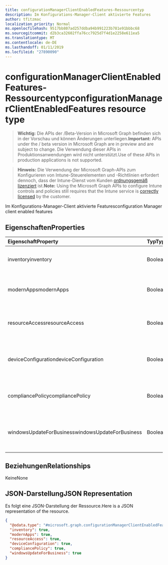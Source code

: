 ```yaml
---
title: configurationManagerClientEnabledFeatures-Ressourcentyp
description: Im Konfigurations-Manager-Client aktivierte Features
author: tfitzmac
localization_priority: Normal
ms.openlocfilehash: 9517bb807ad257ddba94b991223b781e91bbbc68
ms.sourcegitcommit: d2b3ca32602ffa76cc7925d7f4d1e2258e611ea5
ms.translationtype: MT
ms.contentlocale: de-DE
ms.lasthandoff: 01/11/2019
ms.locfileid: "27890090"
---
```

# <a name="configurationmanagerclientenabledfeatures-resource-type"></a><span data-ttu-id="98cee-103">configurationManagerClientEnabledFeatures-Ressourcentyp</span><span class="sxs-lookup"><span data-stu-id="98cee-103">configurationManagerClientEnabledFeatures resource type</span></span>

> <span data-ttu-id="98cee-104">**Wichtig:** Die APIs der /Beta-Version in Microsoft Graph befinden sich in der Vorschau und können Änderungen unterliegen.</span><span class="sxs-lookup"><span data-stu-id="98cee-104">**Important:** APIs under the / beta version in Microsoft Graph are in preview and are subject to change.</span></span> <span data-ttu-id="98cee-105">Die Verwendung dieser APIs in Produktionsanwendungen wird nicht unterstützt.</span><span class="sxs-lookup"><span data-stu-id="98cee-105">Use of these APIs in production applications is not supported.</span></span>

> <span data-ttu-id="98cee-106">**Hinweis:** Die Verwendung der Microsoft Graph-APIs zum Konfigurieren von Intune-Steuerelementen und -Richtlinien erfordert dennoch, dass der Intune-Dienst vom Kunden [ordnungsgemäß lizenziert](https://go.microsoft.com/fwlink/?linkid=839381) ist.</span><span class="sxs-lookup"><span data-stu-id="98cee-106">**Note:** Using the Microsoft Graph APIs to configure Intune controls and policies still requires that the Intune service is [correctly licensed](https://go.microsoft.com/fwlink/?linkid=839381) by the customer.</span></span>

<span data-ttu-id="98cee-107">Im Konfigurations-Manager-Client aktivierte Features</span><span class="sxs-lookup"><span data-stu-id="98cee-107">configuration Manager client enabled features</span></span>
## <a name="properties"></a><span data-ttu-id="98cee-108">Eigenschaften</span><span class="sxs-lookup"><span data-stu-id="98cee-108">Properties</span></span>
|<span data-ttu-id="98cee-109">Eigenschaft</span><span class="sxs-lookup"><span data-stu-id="98cee-109">Property</span></span>|<span data-ttu-id="98cee-110">Typ</span><span class="sxs-lookup"><span data-stu-id="98cee-110">Type</span></span>|<span data-ttu-id="98cee-111">Beschreibung</span><span class="sxs-lookup"><span data-stu-id="98cee-111">Description</span></span>|
|:---|:---|:---|
|<span data-ttu-id="98cee-112">inventory</span><span class="sxs-lookup"><span data-stu-id="98cee-112">inventory</span></span>|<span data-ttu-id="98cee-113">Boolean</span><span class="sxs-lookup"><span data-stu-id="98cee-113">Boolean</span></span>|<span data-ttu-id="98cee-114">Gibt an, ob der Bestand von Intune verwaltet wird</span><span class="sxs-lookup"><span data-stu-id="98cee-114">Whether inventory is managed by Intune</span></span>|
|<span data-ttu-id="98cee-115">modernApps</span><span class="sxs-lookup"><span data-stu-id="98cee-115">modernApps</span></span>|<span data-ttu-id="98cee-116">Boolean</span><span class="sxs-lookup"><span data-stu-id="98cee-116">Boolean</span></span>|<span data-ttu-id="98cee-117">Gibt an, ob die moderne Anwendung von Intune verwaltet wird</span><span class="sxs-lookup"><span data-stu-id="98cee-117">Whether modern application is managed by Intune</span></span>|
|<span data-ttu-id="98cee-118">resourceAccess</span><span class="sxs-lookup"><span data-stu-id="98cee-118">resourceAccess</span></span>|<span data-ttu-id="98cee-119">Boolean</span><span class="sxs-lookup"><span data-stu-id="98cee-119">Boolean</span></span>|<span data-ttu-id="98cee-120">Gibt an, ob der Zugriff auf Ressourcen von Intune verwaltet wird</span><span class="sxs-lookup"><span data-stu-id="98cee-120">Whether resource access is managed by Intune</span></span>|
|<span data-ttu-id="98cee-121">deviceConfiguration</span><span class="sxs-lookup"><span data-stu-id="98cee-121">deviceConfiguration</span></span>|<span data-ttu-id="98cee-122">Boolean</span><span class="sxs-lookup"><span data-stu-id="98cee-122">Boolean</span></span>|<span data-ttu-id="98cee-123">Gibt an, ob die Gerätekonfiguration von Intune verwaltet wird</span><span class="sxs-lookup"><span data-stu-id="98cee-123">Whether device configuration is managed by Intune</span></span>|
|<span data-ttu-id="98cee-124">compliancePolicy</span><span class="sxs-lookup"><span data-stu-id="98cee-124">compliancePolicy</span></span>|<span data-ttu-id="98cee-125">Boolean</span><span class="sxs-lookup"><span data-stu-id="98cee-125">Boolean</span></span>|<span data-ttu-id="98cee-126">Gibt an, ob Compliance-Richtlinie von Intune verwaltet wird</span><span class="sxs-lookup"><span data-stu-id="98cee-126">Whether compliance policy is managed by Intune</span></span>|
|<span data-ttu-id="98cee-127">windowsUpdateForBusiness</span><span class="sxs-lookup"><span data-stu-id="98cee-127">windowsUpdateForBusiness</span></span>|<span data-ttu-id="98cee-128">Boolean</span><span class="sxs-lookup"><span data-stu-id="98cee-128">Boolean</span></span>|<span data-ttu-id="98cee-129">Gibt an, ob Windows Update for Business von Intune verwaltet wird</span><span class="sxs-lookup"><span data-stu-id="98cee-129">Whether Windows Update for Business is managed by Intune</span></span>|

## <a name="relationships"></a><span data-ttu-id="98cee-130">Beziehungen</span><span class="sxs-lookup"><span data-stu-id="98cee-130">Relationships</span></span>
<span data-ttu-id="98cee-131">Keine</span><span class="sxs-lookup"><span data-stu-id="98cee-131">None</span></span>
## <a name="json-representation"></a><span data-ttu-id="98cee-132">JSON-Darstellung</span><span class="sxs-lookup"><span data-stu-id="98cee-132">JSON Representation</span></span>
<span data-ttu-id="98cee-133">Es folgt eine JSON-Darstellung der Ressource.</span><span class="sxs-lookup"><span data-stu-id="98cee-133">Here is a JSON representation of the resource.</span></span>
<!-- {
  "blockType": "resource",
  "@odata.type": "microsoft.graph.configurationManagerClientEnabledFeatures"
}
-->
``` json
{
  "@odata.type": "#microsoft.graph.configurationManagerClientEnabledFeatures",
  "inventory": true,
  "modernApps": true,
  "resourceAccess": true,
  "deviceConfiguration": true,
  "compliancePolicy": true,
  "windowsUpdateForBusiness": true
}
```





